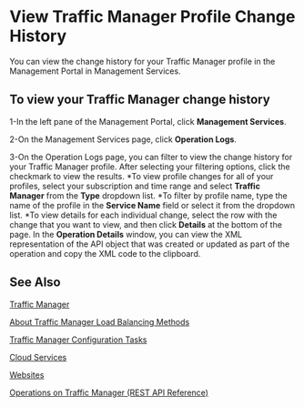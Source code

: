 <tags 
   pageTitle="View Traffic Manager profile change history"
   description="How to view Traffic Manager profile change history"
   services="traffic-manager"
   manager="adinah"
   editor="tysonn" />
<tags 
   ms.service="traffic-manager"
   ms.topic="article"
   ms.tgt_pltfrm="na"
   ms.date="02/20/2015"
   ms.author="cherylmc" />

# View Traffic Manager Profile Change History

You can view the change history for your Traffic Manager profile in the Management Portal in Management Services.

## To view your Traffic Manager change history


1-In the left pane of the Management Portal, click **Management Services**.

2-On the Management Services page, click **Operation Logs**.

3-On the Operation Logs page, you can filter to view the change history for your Traffic Manager profile. After selecting your filtering options, click the checkmark to view the results.
	*To view profile changes for all of your profiles, select your subscription and time range and select **Traffic Manager** from the **Type** dropdown list.
	*To filter by profile name, type the name of the profile in the **Service Name** field or select it from the dropdown list.
	*To view details for each individual change, select the row with the change that you want to view, and then click **Details** at the bottom of the page. In the **Operation Details** window, you can view the XML representation of the API object that was created or updated as part of the operation and copy the XML code to the clipboard.

## See Also

[Traffic Manager](../traffic-manager)

[About Traffic Manager Load Balancing Methods](../about-traffic-manager-balancing-methods)

[Traffic Manager Configuration Tasks](https://msdn.microsoft.com/en-us/library/azure/hh744830.aspx)

[Cloud Services](http://go.microsoft.com/fwlink/?LinkId=314074)

[Websites](http://go.microsoft.com/fwlink/p/?LinkId=393327)

[Operations on Traffic Manager (REST API Reference)](http://go.microsoft.com/fwlink/?LinkId=313584)